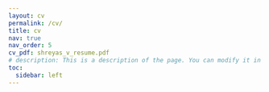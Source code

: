 ```yaml
---
layout: cv
permalink: /cv/
title: cv
nav: true
nav_order: 5
cv_pdf: shreyas_v_resume.pdf
# description: This is a description of the page. You can modify it in 'pages/_cv.md'. You can also change or remove the top pdf download button.
toc:
  sidebar: left
---
```

